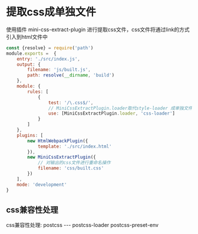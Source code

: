 # 提取css成单独文件
使用插件 mini-css-extract-plugin 进行提取css文件，css文件将通过link的方式引入到html文件中
```js
const {resolve} = require('path')
module.exports =  {
    entry: './src/index.js',
    output: {
        filename: 'js/built.js',
        path: resolve(__dirname, 'build')
    },
    module: {
        rules: [
            {
                test: '/\.css$/',
                // MiniCssExtractPlugin.loader取代style-loader 成单独文件
                use: [MiniCssExtractPlugin.loader, 'css-loader']
            }
        ]
    },
    plugins: [
        new HtmlWebpackPlugin({
            template: './src/index.html'
        }),
        new MiniCssExtractPlugin({
            // 对输出的css文件进行重命名操作
            filename: 'css/built.css'
        })
    ],
    mode: 'development'
}
```

## css兼容性处理
css兼容性处理: postcss --- postcss-loader postcss-preset-env
